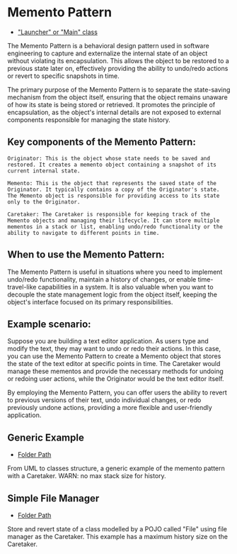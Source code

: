 # Memento Pattern
- ["Launcher" or "Main" class](./src/main/java/it/gb/MementoPattern.java)

The Memento Pattern is a behavioral design pattern used in software engineering to capture and externalize the internal state of an object without violating its encapsulation. This allows the object to be restored to a previous state later on, effectively providing the ability to undo/redo actions or revert to specific snapshots in time.

The primary purpose of the Memento Pattern is to separate the state-saving mechanism from the object itself, ensuring that the object remains unaware of how its state is being stored or retrieved. It promotes the principle of encapsulation, as the object's internal details are not exposed to external components responsible for managing the state history.

## Key components of the Memento Pattern:

    Originator: This is the object whose state needs to be saved and restored. It creates a memento object containing a snapshot of its current internal state.

    Memento: This is the object that represents the saved state of the Originator. It typically contains a copy of the Originator's state. The Memento object is responsible for providing access to its state only to the Originator.

    Caretaker: The Caretaker is responsible for keeping track of the Memento objects and managing their lifecycle. It can store multiple mementos in a stack or list, enabling undo/redo functionality or the ability to navigate to different points in time.

## When to use the Memento Pattern:

The Memento Pattern is useful in situations where you need to implement undo/redo functionality, maintain a history of changes, or enable time-travel-like capabilities in a system. It is also valuable when you want to decouple the state management logic from the object itself, keeping the object's interface focused on its primary responsibilities.

## Example scenario:

Suppose you are building a text editor application. As users type and modify the text, they may want to undo or redo their actions. In this case, you can use the Memento Pattern to create a Memento object that stores the state of the text editor at specific points in time. The Caretaker would manage these mementos and provide the necessary methods for undoing or redoing user actions, while the Originator would be the text editor itself.

By employing the Memento Pattern, you can offer users the ability to revert to previous versions of their text, undo individual changes, or redo previously undone actions, providing a more flexible and user-friendly application.


## Generic Example
- [Folder Path](./src/main/java/it/gb/generic)

From UML to classes structure, a generic example of the memento pattern with a Caretaker. WARN: no max stack size for history.

## Simple File Manager
- [Folder Path](./src/main/java/it/gb/musicLibrary)

Store and revert state of a class modelled by a POJO called "File" using file manager as the Caretaker. This example has a maximum history size on the Caretaker.